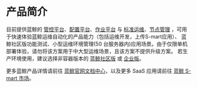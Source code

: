 # 产品简介

目前提供蓝鲸的 [管控平台](https://bk.tencent.com/docs/document/5.1/17/540?r=1)、[配置平台](https://bk.tencent.com/docs/document/5.1/9/222)、[作业平台](https://bk.tencent.com/docs/document/5.1/7/185) 与 [标准运维](https://bk.tencent.com/docs/document/5.1/3/22)、[节点管理](https://bk.tencent.com/docs/document/5.1/21/682)  ，可用于快速体验蓝鲸运维自动化的产品能力（包括运维开发，上传S-mart应用）、 蓝鲸社区版功能测试、小型运维环境管理(50 台服务器内)应用场景。由于仅限单机部署体验，请勿将该方案用于中大型运维场景，且该方案不提供升级方案。
若生产环境使用，建议选择非容器版本的 [蓝鲸社区版](https://bk.tencent.com/download/) 或 [企业版](https://bk.tencent.com/index/)。

更多蓝鲸产品详情请前往 [蓝鲸官网文档中心](https://bk.tencent.com/docs)，以及更多 SaaS 应用请前往 [蓝鲸 S-mart 市场](https://bk.tencent.com/s-mart/market?best_type=1)。